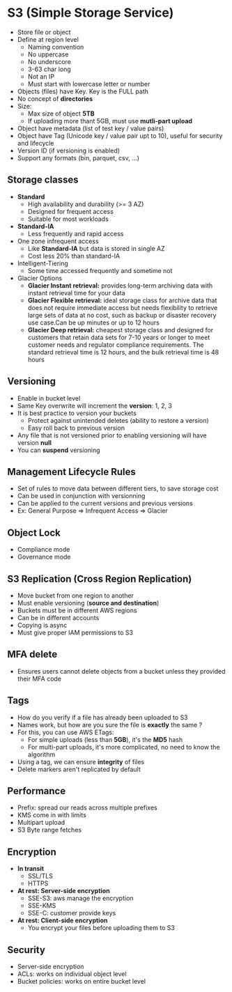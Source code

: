 # S3 (Simple Storage Service)

- Store file or object 
- Define at region level 
  - Naming convention
  - No uppercase 
  - No underscore 
  - 3-63 char long 
  - Not an IP 
  - Must start with lowercase letter or number
- Objects (files) have Key. Key is the FULL path
- No concept of **directories**
- Size:
  - Max size of object **5TB**
  - If uploading more thant 5GB, must use **mutli-part upload**
- Object have metadata (list of test key / value pairs)
- Object have Tag (Unicode key / value pair upt to 10), useful for security and lifecycle
- Version ID (if versioning is enabled)
- Support any formats (bin, parquet, csv, ...)

## Storage classes

- **Standard**
  - High availability and durability (>= 3 AZ)
  - Designed for frequent access
  - Suitable for most workloads
- **Standard-IA**
  - Less frequently and rapid access  
- One zone infrequent access 
  - Like **Standard-IA** but data is stored in single AZ 
  - Cost less 20% than standard-IA 
- Intelligent-Tiering  
  - Some time accessed frequently and sometime not
- Glacier Options
  - **Glacier Instant retrieval:** provides long-term archiving data with instant retrieval time for your data
  - **Glacier Flexible retrieval:** ideal storage class for archive data that does not require immediate access but needs 
  flexibility to retrieve large sets of data at no cost, such as backup or disaster recovery use case.Can be up minutes
  or up to 12 hours 
  - **Glacier Deep retrieval:** cheapest storage class and designed for customers that retain data sets for 7-10 years
  or longer to meet customer needs and regulator compliance requirements. The standard retrieval time is 12 hours, and
  the bulk retrieval time is 48 hours


## Versioning

- Enable in bucket level 
- Same Key overwrite will increment the **version**: 1, 2, 3
- It is best practice to version your buckets 
  - Protect against unintended deletes (ability to restore a version)
  - Easy roll back to previous version
- Any file that is not versioned prior to enabling versioning will have version **null**
- You can **suspend** versioning

## Management Lifecycle Rules

- Set of rules to move data between different tiers, to save storage cost
- Can be used in conjunction with versionning 
- Can be applied to the current versions and previous versions
- Ex: General Purpose => Infrequent Access => Glacier

## Object Lock

- Compliance mode 
- Governance mode 

## S3 Replication (Cross Region Replication)

- Move bucket from one region to another
- Must enable versioning (**source and destination**)
- Buckets must be in different AWS regions
- Can be in different accounts
- Copying is async 
- Must give proper IAM permissions to S3

## MFA delete

- Ensures users cannot delete objects from a bucket unless they provided their MFA code

## Tags

- How do you verify if a file has already been uploaded to S3
- Names work, but how are you sure the file is **exactly** the same ?
- For this, you can use AWS ETags:
  - For simple uploads (less than **5GB**), it's the **MD5** hash
  - For multi-part uploads, it's more complicated, no need to know the algorithm
- Using a tag, we can ensure **integrity** of files
- Delete markers aren't replicated by default

## Performance 

- Prefix: spread our reads across multiple prefixes 
- KMS come in with limits 
- Multipart upload
- S3 Byte range fetches 

## Encryption 

- **In transit** 
  - SSL/TLS 
  - HTTPS 
- **At rest: Server-side encryption**
  - SSE-S3: aws manage the encryption 
  - SSE-KMS
  - SSE-C: customer provide keys 
- **At rest: Client-side encryption**
  - You encrypt your files before uploading them to S3  

## Security
- Server-side encryption 
- ACLs: works on individual object level
- Bucket policies: works on entire bucket level


